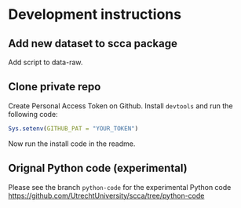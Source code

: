 # Development instructions

## Add new dataset to scca package

Add script to data-raw.

## Clone private repo

Create Personal Access Token on Github. Install `devtools` and run the following code:

``` r
Sys.setenv(GITHUB_PAT = "YOUR_TOKEN")
```

Now run the install code in the readme. 

## Orignal Python code (experimental)

Please see the branch `python-code` for the experimental Python code https://github.com/UtrechtUniversity/scca/tree/python-code
